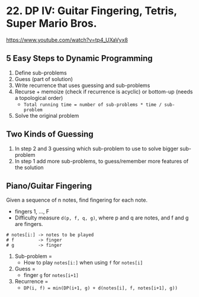 # 22. DP IV: Guitar Fingering, Tetris, Super Mario Bros.

https://www.youtube.com/watch?v=tp4_UXaVyx8

## 5 Easy Steps to Dynamic Programming

1. Define sub-problems
2. Guess (part of solution)
3. Write recurrence that uses guessing and sub-problems
4. Recurse + memoize (check if recurrence is acyclic) or bottom-up (needs a topological order)
	* `Total running time = number of sub-problems * time / sub-problem`
5. Solve the original problem

## Two Kinds of Guessing

1. In step 2 and 3 guessing which sub-problem to use to solve bigger sub-problem
2. In step 1 add more sub-problems, to guess/remember more features of the solution

## Piano/Guitar Fingering

Given a sequence of n notes, find fingering for each note.

- fingers 1, ..., F
- Difficulty measure `d(p, f, q, g)`, where p and q are notes, and f and g are fingers.

```
# notes[i:] -> notes to be played
# f         -> finger
# g         -> finger
```
1. Sub-problem =
	* How to play `notes[i:]` when using `f` for `notes[i]`
2. Guess =
	* finger `g` for `notes[i+1]`
3. Recurrence =
	* `DP(i, f) = min(DP(i+1, g) + d(notes[i], f, notes[i+1], g))`
